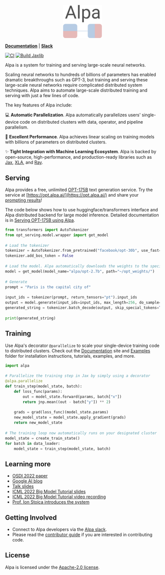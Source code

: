 <div align="center">
<img src="https://github.com/alpa-projects/alpa/blob/pr-website/docs/logo/alpa-logo-cropped.png" alt="logo" width="25%"></img>
</div>

[**Documentation**](https://alpa-projects.github.io) |
[**Slack**](https://forms.gle/YEZTCrtZD6EAVNBQ7)

[![CI](https://github.com/alpa-projects/alpa/actions/workflows/ci.yml/badge.svg)](https://github.com/alpa-projects/alpa/actions/workflows/ci.yml)
[![Build Jaxlib](https://github.com/alpa-projects/alpa/actions/workflows/build_jaxlib.yml/badge.svg)](https://github.com/alpa-projects/alpa/actions/workflows/build_jaxlib.yml)

Alpa is a system for training and serving large-scale neural networks.

Scaling neural networks to hundreds of billions of parameters has enabled dramatic breakthroughs such as GPT-3, but training and serving these large-scale neural networks require complicated distributed system techniques.
Alpa aims to automate large-scale distributed training and serving with just a few lines of code.

The key features of Alpa include:  

💻 **Automatic Parallelization**. Alpa automatically parallelizes users' single-device code on distributed clusters with data, operator, and pipeline parallelism. 

🚀 **Excellent Performance**. Alpa achieves linear scaling on training models with billions of parameters on distributed clusters.

✨ **Tight Integration with Machine Learning Ecosystem**. Alpa is backed by open-source, high-performance, and production-ready libraries such as [Jax](https://github.com/google/jax), [XLA](https://www.tensorflow.org/xla), and [Ray](https://github.com/ray-project/ray).

## Serving
Alpa provides a free, unlimited [OPT-175B](https://github.com/facebookresearch/metaseq/tree/main/projects/OPT) text generation service.
Try the service at [https://opt.alpa.ai/](https://opt.alpa.ai/) and share your [prompting results](examples/opt_serving/service/img.png)!

The code below shows how to use huggingface/transformers interface and Alpa distributed backend for large model inference.
Detailed documentation is in [Serving OPT-175B using Alpa](https://alpa.ai/tutorials/opt_serving.html).

```python
from transformers import AutoTokenizer
from opt_serving.model.wrapper import get_model

# Load the tokenizer
tokenizer = AutoTokenizer.from_pretrained("facebook/opt-30b", use_fast=False)
tokenizer.add_bos_token = False

# Load the model. Alpa automatically downloads the weights to the specificed path
model = get_model(model_name="alpa/opt-2.7b", path="~/opt_weights/")

# Generate
prompt = "Paris is the capital city of"

input_ids = tokenizer(prompt, return_tensors="pt").input_ids
output = model.generate(input_ids=input_ids, max_length=256, do_sample=True)
generated_string = tokenizer.batch_decode(output, skip_special_tokens=True)

print(generated_string)
```

## Training
Use Alpa's decorator ``@parallelize`` to scale your single-device training code to distributed clusters.
Check out the [Documentation](https://alpa-projects.github.io) site and
[Examples](https://github.com/alpa-projects/alpa/tree/main/examples) folder
for installation instructions, tutorials, examples, and more.

```python
import alpa

# Parallelize the training step in Jax by simply using a decorator
@alpa.parallelize
def train_step(model_state, batch):
    def loss_func(params):
        out = model_state.forward(params, batch["x"])
        return jnp.mean((out - batch["y"]) ** 2)

    grads = grad(loss_func)(model_state.params)
    new_model_state = model_state.apply_gradient(grads)
    return new_model_state

# The training loop now automatically runs on your designated cluster
model_state = create_train_state()
for batch in data_loader:
    model_state = train_step(model_state, batch)
```

## Learning more
- [OSDI 2022 paper](https://www.usenix.org/system/files/osdi22-zheng-lianmin.pdf)
- [Google AI blog](https://ai.googleblog.com/2022/05/alpa-automated-model-parallel-deep.html)
- [Talk slides](https://docs.google.com/presentation/d/1CQ4S1ff8yURk9XmL5lpQOoMMlsjw4m0zPS6zYDcyp7Y/edit?usp=sharing)
- [ICML 2022 Big Model Tutorial slides](https://sites.google.com/view/icml-2022-big-model/home)
- [ICML 2022 Big Model Tutorial video recording](https://icml.cc/virtual/2022/tutorial/18440)
- [Prof. Ion Stoica introduces the system](https://www.youtube.com/watch?v=qzYoMldlyoA)

## Getting Involved
- Connect to Alpa developers via the [Alpa slack](https://forms.gle/YEZTCrtZD6EAVNBQ7).
- Please read the [contributor guide](https://alpa-projects.github.io/developer/developer_guide.html) if you are interested in contributing code.

## License
Alpa is licensed under the [Apache-2.0 license](https://github.com/alpa-projects/alpa/blob/main/LICENSE).
